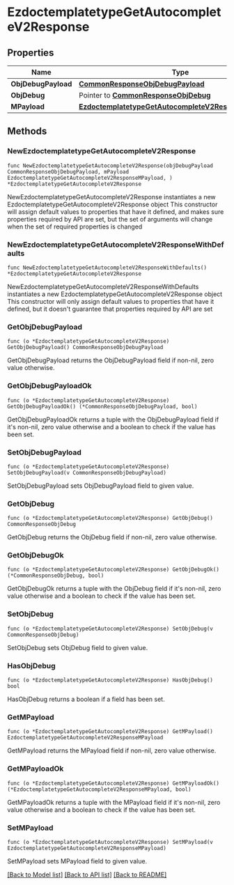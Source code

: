 # EzdoctemplatetypeGetAutocompleteV2Response

## Properties

Name | Type | Description | Notes
------------ | ------------- | ------------- | -------------
**ObjDebugPayload** | [**CommonResponseObjDebugPayload**](CommonResponseObjDebugPayload.md) |  | 
**ObjDebug** | Pointer to [**CommonResponseObjDebug**](CommonResponseObjDebug.md) |  | [optional] 
**MPayload** | [**EzdoctemplatetypeGetAutocompleteV2ResponseMPayload**](EzdoctemplatetypeGetAutocompleteV2ResponseMPayload.md) |  | 

## Methods

### NewEzdoctemplatetypeGetAutocompleteV2Response

`func NewEzdoctemplatetypeGetAutocompleteV2Response(objDebugPayload CommonResponseObjDebugPayload, mPayload EzdoctemplatetypeGetAutocompleteV2ResponseMPayload, ) *EzdoctemplatetypeGetAutocompleteV2Response`

NewEzdoctemplatetypeGetAutocompleteV2Response instantiates a new EzdoctemplatetypeGetAutocompleteV2Response object
This constructor will assign default values to properties that have it defined,
and makes sure properties required by API are set, but the set of arguments
will change when the set of required properties is changed

### NewEzdoctemplatetypeGetAutocompleteV2ResponseWithDefaults

`func NewEzdoctemplatetypeGetAutocompleteV2ResponseWithDefaults() *EzdoctemplatetypeGetAutocompleteV2Response`

NewEzdoctemplatetypeGetAutocompleteV2ResponseWithDefaults instantiates a new EzdoctemplatetypeGetAutocompleteV2Response object
This constructor will only assign default values to properties that have it defined,
but it doesn't guarantee that properties required by API are set

### GetObjDebugPayload

`func (o *EzdoctemplatetypeGetAutocompleteV2Response) GetObjDebugPayload() CommonResponseObjDebugPayload`

GetObjDebugPayload returns the ObjDebugPayload field if non-nil, zero value otherwise.

### GetObjDebugPayloadOk

`func (o *EzdoctemplatetypeGetAutocompleteV2Response) GetObjDebugPayloadOk() (*CommonResponseObjDebugPayload, bool)`

GetObjDebugPayloadOk returns a tuple with the ObjDebugPayload field if it's non-nil, zero value otherwise
and a boolean to check if the value has been set.

### SetObjDebugPayload

`func (o *EzdoctemplatetypeGetAutocompleteV2Response) SetObjDebugPayload(v CommonResponseObjDebugPayload)`

SetObjDebugPayload sets ObjDebugPayload field to given value.


### GetObjDebug

`func (o *EzdoctemplatetypeGetAutocompleteV2Response) GetObjDebug() CommonResponseObjDebug`

GetObjDebug returns the ObjDebug field if non-nil, zero value otherwise.

### GetObjDebugOk

`func (o *EzdoctemplatetypeGetAutocompleteV2Response) GetObjDebugOk() (*CommonResponseObjDebug, bool)`

GetObjDebugOk returns a tuple with the ObjDebug field if it's non-nil, zero value otherwise
and a boolean to check if the value has been set.

### SetObjDebug

`func (o *EzdoctemplatetypeGetAutocompleteV2Response) SetObjDebug(v CommonResponseObjDebug)`

SetObjDebug sets ObjDebug field to given value.

### HasObjDebug

`func (o *EzdoctemplatetypeGetAutocompleteV2Response) HasObjDebug() bool`

HasObjDebug returns a boolean if a field has been set.

### GetMPayload

`func (o *EzdoctemplatetypeGetAutocompleteV2Response) GetMPayload() EzdoctemplatetypeGetAutocompleteV2ResponseMPayload`

GetMPayload returns the MPayload field if non-nil, zero value otherwise.

### GetMPayloadOk

`func (o *EzdoctemplatetypeGetAutocompleteV2Response) GetMPayloadOk() (*EzdoctemplatetypeGetAutocompleteV2ResponseMPayload, bool)`

GetMPayloadOk returns a tuple with the MPayload field if it's non-nil, zero value otherwise
and a boolean to check if the value has been set.

### SetMPayload

`func (o *EzdoctemplatetypeGetAutocompleteV2Response) SetMPayload(v EzdoctemplatetypeGetAutocompleteV2ResponseMPayload)`

SetMPayload sets MPayload field to given value.



[[Back to Model list]](../README.md#documentation-for-models) [[Back to API list]](../README.md#documentation-for-api-endpoints) [[Back to README]](../README.md)


